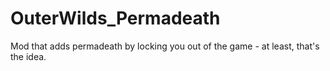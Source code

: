 # OuterWilds_Permadeath
Mod that adds permadeath by locking you out of the game - at least, that's the idea.
